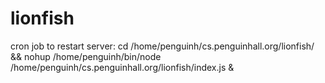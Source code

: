 # lionfish

cron job to restart server:
cd /home/penguinh/cs.penguinhall.org/lionfish/ && nohup /home/penguinh/bin/node /home/penguinh/cs.penguinhall.org/lionfish/index.js &
